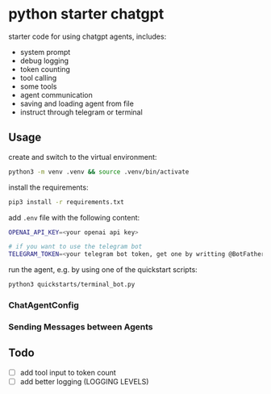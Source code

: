 # python starter chatgpt

starter code for using chatgpt agents, includes:

- system prompt
- debug logging
- token counting
- tool calling
- some tools
- agent communication
- saving and loading agent from file
- instruct through telegram or terminal

## Usage

create and switch to the virtual environment:

```bash
python3 -m venv .venv && source .venv/bin/activate
```

install the requirements:

```bash
pip3 install -r requirements.txt
```

add `.env` file with the following content:

```bash
OPENAI_API_KEY=<your openai api key>

# if you want to use the telegram bot
TELEGRAM_TOKEN=<your telegram bot token, get one by writting @BotFather on Telegram>
```

run the agent, e.g. by using one of the quickstart scripts:

```bash
python3 quickstarts/terminal_bot.py
```

### ChatAgentConfig

### Sending Messages between Agents

## Todo

- [ ] add tool input to token count
- [ ] add better logging (LOGGING LEVELS)